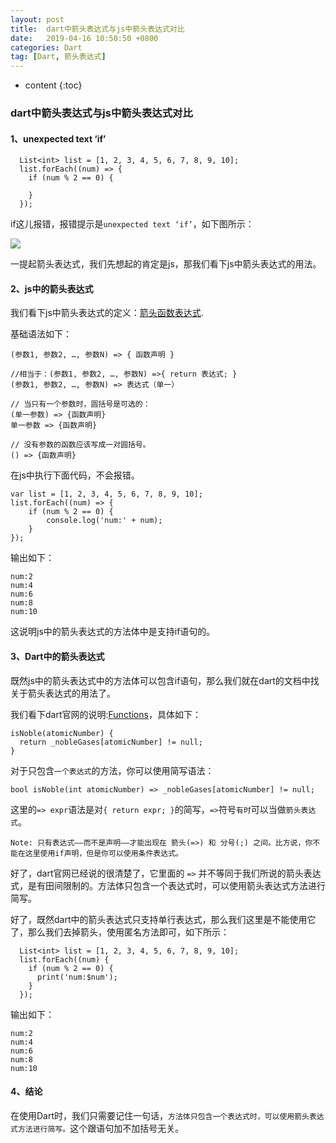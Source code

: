 ```yaml
---
layout: post
title:  dart中箭头表达式与js中箭头表达式对比
date:   2019-04-16 10:50:50 +0800
categories: Dart
tag: [Dart, 箭头表达式]
---
```


* content
{:toc}



### dart中箭头表达式与js中箭头表达式对比

#### 1、unexpected text ‘if’
```
  List<int> list = [1, 2, 3, 4, 5, 6, 7, 8, 9, 10];
  list.forEach((num) => {
    if (num % 2 == 0) {
      
    }
  });
```

if这儿报错，报错提示是`unexpected text ‘if’`，如下图所示：


![](https://tinytongtong-1255688482.cos.ap-beijing.myqcloud.com/WX20190416-100118%402x.png)

一提起箭头表达式，我们先想起的肯定是js，那我们看下js中箭头表达式的用法。

#### 2、js中的箭头表达式

我们看下js中箭头表达式的定义：[箭头函数表达式](https://developer.mozilla.org/zh-CN/docs/Web/JavaScript/Reference/Functions/Arrow_functions#Syntax).

基础语法如下：

```
(参数1, 参数2, …, 参数N) => { 函数声明 }

//相当于：(参数1, 参数2, …, 参数N) =>{ return 表达式; }
(参数1, 参数2, …, 参数N) => 表达式（单一）

// 当只有一个参数时，圆括号是可选的：
(单一参数) => {函数声明}
单一参数 => {函数声明}

// 没有参数的函数应该写成一对圆括号。
() => {函数声明}
```

在js中执行下面代码，不会报错。

```
var list = [1, 2, 3, 4, 5, 6, 7, 8, 9, 10];
list.forEach((num) => {
    if (num % 2 == 0) {
        console.log('num:' + num);
    }
});
```

输出如下：

```
num:2
num:4
num:6
num:8
num:10
```

这说明js中的箭头表达式的方法体中是支持if语句的。

#### 3、Dart中的箭头表达式

既然js中的箭头表达式中的方法体可以包含if语句，那么我们就在dart的文档中找关于箭头表达式的用法了。

我们看下dart官网的说明:[Functions](https://www.dartlang.org/guides/language/language-tour#functions)，具体如下：

```
isNoble(atomicNumber) {
  return _nobleGases[atomicNumber] != null;
}
```

对于只包含`一个表达式`的方法，你可以使用简写语法：

```
bool isNoble(int atomicNumber) => _nobleGases[atomicNumber] != null;
```

这里的`=> expr`语法是对`{ return expr; }`的简写，`=>`符号`有时`可以当做`箭头表达式`。

```
Note: 只有表达式——而不是声明——才能出现在 箭头(=>) 和 分号(;) 之间。比方说，你不能在这里使用if声明，但是你可以使用条件表达式。
```

好了，dart官网已经说的很清楚了，它里面的 `=>` 并不等同于我们所说的箭头表达式，是有田间限制的。方法体只包含一个表达式时，可以使用箭头表达式方法进行简写。


好了，既然dart中的箭头表达式只支持单行表达式，那么我们这里是不能使用它了，那么我们去掉箭头，使用匿名方法即可，如下所示：

```
  List<int> list = [1, 2, 3, 4, 5, 6, 7, 8, 9, 10];
  list.forEach((num) {
    if (num % 2 == 0) {
      print('num:$num');
    }
  });
```

输出如下：

```
num:2
num:4
num:6
num:8
num:10
```


#### 4、结论

在使用Dart时，我们只需要记住一句话，`方法体只包含一个表达式时，可以使用箭头表达式方法进行简写。`这个跟语句加不加括号无关。

